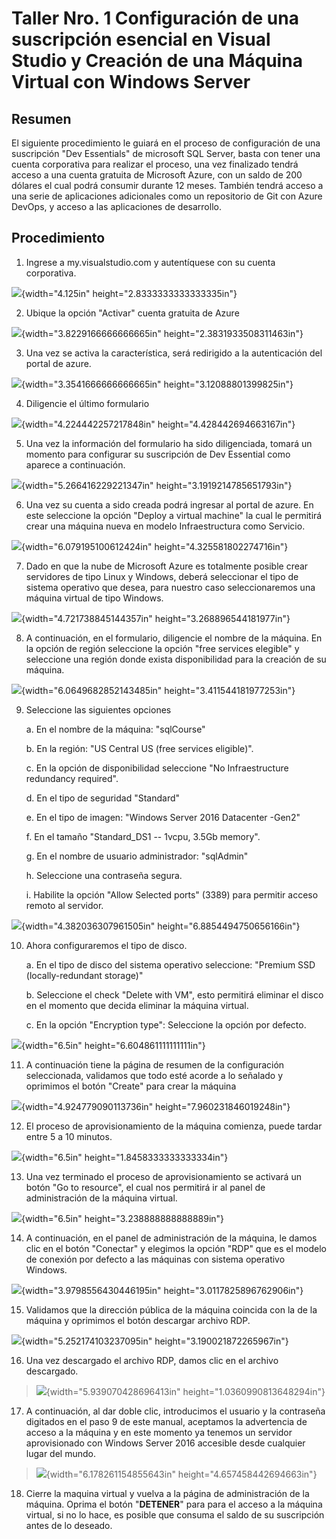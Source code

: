 # Taller Nro. 1 Configuración de una suscripción esencial en Visual Studio y Creación de una Máquina Virtual con Windows Server

## Resumen

El siguiente procedimiento le guiará en el proceso de configuración de
una suscripción "Dev Essentials" de microsoft SQL Server, basta con
tener una cuenta corporativa para realizar el proceso, una vez
finalizado tendrá acceso a una cuenta gratuita de Microsoft Azure, con
un saldo de 200 dólares el cual podrá consumir durante 12 meses. También
tendrá acceso a una serie de aplicaciones adicionales como un
repositorio de Git con Azure DevOps, y acceso a las aplicaciones de
desarrollo.

## Procedimiento

1.  Ingrese a my.visualstudio.com y autentíquese con su cuenta
    corporativa.

![](imagesT1/media/image1.png){width="4.125in"
height="2.8333333333333335in"}

2.  Ubique la opción "Activar" cuenta gratuita de Azure

![](imagesT1/media/image2.png){width="3.8229166666666665in"
height="2.3831933508311463in"}

3.  Una vez se activa la característica, será redirigido a la
    autenticación del portal de azure.

![](imagesT1/media/image3.png){width="3.3541666666666665in"
height="3.12088801399825in"}

4.  Diligencie el último formulario

![](imagesT1/media/image4.png){width="4.224442257217848in"
height="4.428442694663167in"}

5.  Una vez la información del formulario ha sido diligenciada, tomará
    un momento para configurar su suscripción de Dev Essential como
    aparece a continuación.

![](imagesT1/media/image5.png){width="5.266416229221347in"
height="3.1919214785651793in"}

6.  Una vez su cuenta a sido creada podrá ingresar al portal de azure.
    En este seleccione la opción "Deploy a virtual machine" la cual le
    permitirá crear una máquina nueva en modelo Infraestructura como
    Servicio.

![](imagesT1/media/image6.png){width="6.079195100612424in"
height="4.325581802274716in"}

7.  Dado en que la nube de Microsoft Azure es totalmente posible crear
    servidores de tipo Linux y Windows, deberá seleccionar el tipo de
    sistema operativo que desea, para nuestro caso seleccionaremos una
    máquina virtual de tipo Windows.

![](imagesT1/media/image7.png){width="4.721738845144357in"
height="3.268896544181977in"}

8.  A continuación, en el formulario, diligencie el nombre de la
    máquina. En la opción de región seleccione la opción "free services
    elegible" y seleccione una región donde exista disponibilidad para
    la creación de su máquina.

![](imagesT1/media/image8.png){width="6.0649682852143485in"
height="3.411544181977253in"}

9.  Seleccione las siguientes opciones

    a.  En el nombre de la máquina: "sqlCourse"

    b.  En la región: "US Central US (free services eligible)".

    c.  En la opción de disponibilidad seleccione "No Infraestructure
        redundancy required".

    d.  En el tipo de seguridad "Standard"

    e.  En el tipo de imagen: "Windows Server 2016 Datacenter -Gen2"

    f.  En el tamaño "Standard_DS1 -- 1vcpu, 3.5Gb memory".

    g.  En el nombre de usuario administrador: "sqlAdmin"

    h.  Seleccione una contraseña segura.

    i.  Habilite la opción "Allow Selected ports" (3389) para permitir
        acceso remoto al servidor.

![](imagesT1/media/image9.png){width="4.382036307961505in"
height="6.8854494750656166in"}

10. Ahora configuraremos el tipo de disco.

    a.  En el tipo de disco del sistema operativo seleccione: "Premium
        SSD (locally-redundant storage)"

    b.  Seleccione el check "Delete with VM", esto permitirá eliminar el
        disco en el momento que decida eliminar la máquina virtual.

    c.  En la opción "Encryption type": Seleccione la opción por
        defecto.

![](imagesT1/media/image10.png){width="6.5in"
height="6.604861111111111in"}

11. A continuación tiene la página de resumen de la configuración
    seleccionada, validamos que todo esté acorde a lo señalado y
    oprimimos el botón "Create" para crear la máquina

![](imagesT1/media/image11.png){width="4.924779090113736in"
height="7.960231846019248in"}

12. El proceso de aprovisionamiento de la máquina comienza, puede tardar
    entre 5 a 10 minutos.

![](imagesT1/media/image12.png){width="6.5in"
height="1.8458333333333334in"}

13. Una vez terminado el proceso de aprovisionamiento se activará un
    botón "Go to resource", el cual nos permitirá ir al panel de
    administración de la máquina virtual.

![](imagesT1/media/image13.png){width="6.5in"
height="3.238888888888889in"}

14. A continuación, en el panel de administración de la máquina, le
    damos clic en el botón "Conectar" y elegimos la opción "RDP" que es
    el modelo de conexión por defecto a las máquinas con sistema
    operativo Windows.

![](imagesT1/media/image14.png){width="3.9798556430446195in"
height="3.0117825896762906in"}

15. Validamos que la dirección pública de la máquina coincida con la de
    la máquina y oprimimos el botón descargar archivo RDP.

![](imagesT1/media/image15.png){width="5.252174103237095in"
height="3.190021872265967in"}

16. Una vez descargado el archivo RDP, damos clic en el archivo
    descargado.

> ![](imagesT1/media/image16.tmp){width="5.939070428696413in"
> height="1.0360990813648294in"}

17. A continuación, al dar doble clic, introducimos el usuario y la
    contraseña digitados en el paso 9 de este manual, aceptamos la
    advertencia de acceso a la máquina y en este momento ya tenemos un
    servidor aprovisionado con Windows Server 2016 accesible desde
    cualquier lugar del mundo.

> ![](imagesT1/media/image17.png){width="6.178261154855643in"
> height="4.657458442694663in"}

18. Cierre la maquina virtual y vuelva a la página de administración de
    la máquina. Oprima el botón "**DETENER**" para para el acceso a la
    máquina virtual, si no lo hace, es posible que consuma el saldo de
    su suscripción antes de lo deseado.
